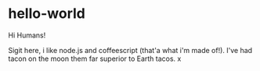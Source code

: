 # hello-world

Hi Humans!

Sigit here, i like node.js and coffeescript (that'a what i'm made of!).
I've had tacon on the moon them far superior to Earth tacos.
x

